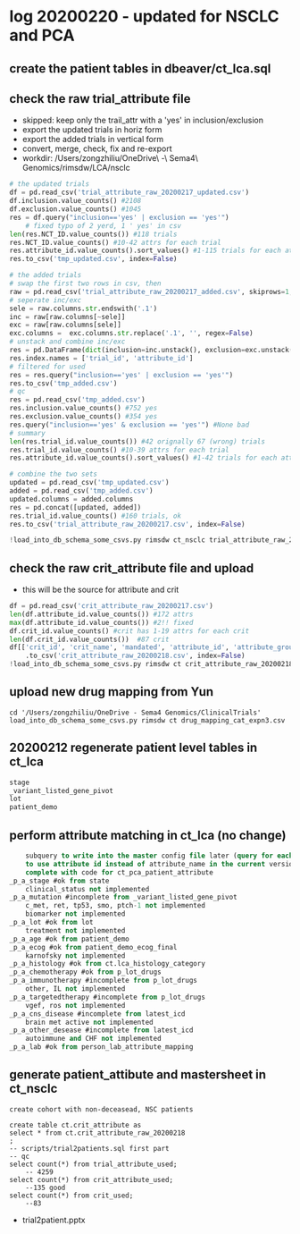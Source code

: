 # log 20200220 - updated for NSCLC and PCA
## create the patient tables in dbeaver/ct_lca.sql
## check the raw trial_attribute file
* skipped: keep only the trail_attr with a 'yes' in inclusion/exclusion
* export the updated trials in horiz form
* export the added trials in vertical form
* convert, merge, check, fix and re-export
* workdir: /Users/zongzhiliu/OneDrive\ -\ Sema4\ Genomics/rimsdw/LCA/nsclc
```python
# the updated trials
df = pd.read_csv('trial_attribute_raw_20200217_updated.csv')
df.inclusion.value_counts() #2108
df.exclusion.value_counts() #1045
res = df.query("inclusion=='yes' | exclusion == 'yes'")
    # fixed typo of 2 yerd, 1 ' yes' in csv
len(res.NCT_ID.value_counts()) #118 trials
res.NCT_ID.value_counts() #10-42 attrs for each trial
res.attribute_id.value_counts().sort_values() #1-115 trials for each attr
res.to_csv('tmp_updated.csv', index=False)

# the added trials
# swap the first two rows in csv, then
raw = pd.read_csv('trial_attribute_raw_20200217_added.csv', skiprows=1, index_col=0)
# seperate inc/exc
sele = raw.columns.str.endswith('.1')
inc = raw[raw.columns[~sele]]
exc = raw[raw.columns[sele]]
exc.columns =  exc.columns.str.replace('.1', '', regex=False)
# unstack and combine inc/exc
res = pd.DataFrame(dict(inclusion=inc.unstack(), exclusion=exc.unstack()))
res.index.names = ['trial_id', 'attribute_id']
# filtered for used
res = res.query("inclusion=='yes' | exclusion == 'yes'")
res.to_csv('tmp_added.csv')
# qc
res = pd.read_csv('tmp_added.csv')
res.inclusion.value_counts() #752 yes
res.exclusion.value_counts() #354 yes
res.query("inclusion=='yes' & exclusion == 'yes'") #None bad
# summary
len(res.trial_id.value_counts()) #42 orignally 67 (wrong) trials
res.trial_id.value_counts() #10-39 attrs for each trial
res.attribute_id.value_counts().sort_values() #1-42 trials for each attr

# combine the two sets
updated = pd.read_csv('tmp_updated.csv')
added = pd.read_csv('tmp_added.csv')
updated.columns = added.columns
res = pd.concat([updated, added])
res.trial_id.value_counts() #160 trials, ok
res.to_csv('trial_attribute_raw_20200217.csv', index=False)

!load_into_db_schema_some_csvs.py rimsdw ct_nsclc trial_attribute_raw_20200217.csv -d
```
## check the raw crit_attribute file and upload
* this will be the source for attribute and crit
```python
df = pd.read_csv('crit_attribute_raw_20200217.csv')
len(df.attribute_id.value_counts()) #172 attrs
max(df.attribute_id.value_counts()) #2!! fixed
df.crit_id.value_counts() #crit has 1-19 attrs for each crit
len(df.crit_id.value_counts())  #87 crit
df[['crit_id', 'crit_name', 'mandated', 'attribute_id', 'attribute_group', 'attribute_name', 'value']]\
    .to_csv('crit_attribute_raw_20200218.csv', index=False)
!load_into_db_schema_some_csvs.py rimsdw ct crit_attribute_raw_20200218.csv
```
## upload new drug mapping from Yun
```
cd '/Users/zongzhiliu/OneDrive - Sema4 Genomics/ClinicalTrials'
load_into_db_schema_some_csvs.py rimsdw ct drug_mapping_cat_expn3.csv
```

## 20200212 regenerate patient level tables in ct_lca
```ct_lca.sql
stage
_variant_listed_gene_pivot
lot
patient_demo
```
## perform attribute matching in ct_lca (no change)
```ct_lca_to_attribute.sql
    subquery to write into the master config file later (query for each attribute)
    to use attribute id instead of attribute_name in the current version
    complete with code for ct_pca_patient_attribute
_p_a_stage #ok from state
    clinical_status not implemented
_p_a_mutation #incomplete from _variant_listed_gene_pivot
    c_met, ret, tp53, smo, ptch-1 not implemented
    biomarker not implemented
_p_a_lot #ok from lot
    treatment not implemented
_p_a_age #ok from patient_demo
_p_a_ecog #ok from patient_demo_ecog_final
    karnofsky not implemented
_p_a_histology #ok from ct.lca_histology_category
_p_a_chemotherapy #ok from p_lot_drugs
_p_a_immunotherapy #incomplete from p_lot_drugs
    other, IL not implemented
_p_a_targetedtherapy #incomplete from p_lot_drugs
    vgef, ros not implemented
_p_a_cns_disease #incomplete from latest_icd
    brain met active not implemented
_p_a_other_desease #incomplete from latest_icd
    autoimmune and CHF not implemented
_p_a_lab #ok from person_lab_attribute_mapping
```
## generate patient_attibute and mastersheet in ct_nsclc
```ct_nsclc, trial2patient.sql
create cohort with non-deceasead, NSC patients

create table ct.crit_attribute as
select * from ct.crit_attribute_raw_20200218
;
-- scripts/trial2patients.sql first part
-- qc
select count(*) from trial_attribute_used;
    -- 4259
select count(*) from crit_attribute_used; 
    --135 good
select count(*) from crit_used;
    --83
```
* trial2patient.pptx
```




